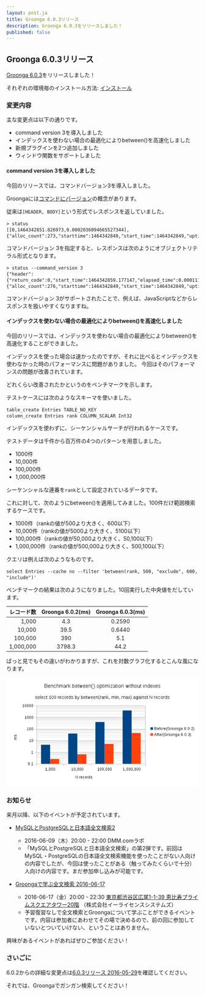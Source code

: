 ```yaml
---
layout: post.ja
title: Groonga 6.0.3リリース
description: Groonga 6.0.3をリリースしました！
published: false
---
```


## Groonga 6.0.3リリース

[Groonga 6.0.3](/ja/docs/news.html#release-6-0-3)をリリースしました！

それぞれの環境毎のインストール方法: [インストール](/ja/docs/install.html)

### 変更内容

主な変更点は以下の通りです。

* command version 3を導入しました
* インデックスを使わない場合の最適化によりbetween()を高速化しました
* 新規プラグインを2つ追加しました
* ウィンドウ関数をサポートしました

#### command version 3を導入しました

今回のリリースでは、コマンドバージョン3を導入しました。

Groongaには[コマンドにバージョン](http://groonga.org/ja/docs/reference/command/command_version.html)の概念があります。

従来は``[HEADER, BODY]``という形式でレスポンスを返していました。

    > status
    [[0,1464342851.826973,0.0002036094665527344],{"alloc_count":273,"starttime":1464342849,"start_time":1464342849,"uptime":2,"version":"6.0.3","n_queries":0,"cache_hit_rate":0.0,"command_version":1,"default_command_version":1,"max_command_version":3}]

コマンドバージョン 3を指定すると、レスポンスは次のようにオブジェクトリテラル形式となります。

    > status --command_version 3
    {"header":{"return_code":0,"start_time":1464342859.177147,"elapsed_time":0.0001118183135986328},"body":{"alloc_count":276,"starttime":1464342849,"start_time":1464342849,"uptime":10,"version":"6.0.3","n_queries":0,"cache_hit_rate":0.0,"command_version":3,"default_command_version":1,"max_command_version":3}}

コマンドバージョン 3がサポートされたことで、例えば、JavaScriptなどからレスポンスを扱いやすくなりますね。

#### インデックスを使わない場合の最適化によりbetween()を高速化しました

今回のリリースでは、インデックスを使わない場合の最適化によりbetween()を高速化することができました。

インデックスを使った場合は速かったのですが、それに比べるとインデックスを使わなかった時のパフォーマンスに問題がありました。
今回はそのパフォーマンスの問題が改善されています。

どれくらい改善されたかというのをベンチマークを示します。

テストケースには次のようなスキーマを使いました。

    table_create Entries TABLE_NO_KEY
    column_create Entries rank COLUMN_SCALAR Int32

インデックスを使わずに、シーケンシャルサーチが行われるケースです。

テストデータは千件から百万件の4つのパターンを用意しました。

* 1000件
* 10,000件
* 100,000件
* 1,000,000件

シーケンシャルな連番を``rank``として設定されているデータです。

これに対して、次のようにbetween()を適用してみました。100件だけ範囲検索するケースです。

* 1000件（rankの値が500より大きく、600以下）
* 10,000件（rankの値が5000より大きく、5100以下）
* 100,000件（rankの値が50,000より大きく、50,100以下）
* 1,000,000件（rankの値が500,000より大きく、500,100以下）

クエリは例えば次のようなものです。

    select Entries --cache no --filter 'between(rank, 500, "exclude", 600, "include")'

ベンチマークの結果は次のようになりました。10回実行した中央値をだしています。

|レコード数|Groonga 6.0.2(ms)|Groonga 6.0.3(ms)|
|--------:|:---------------:|:---------------:|
|    1,000|	             4.3|           0.2590|
|   10,000|	            39.5|	        0.6440|
|  100,000|	             390|              5.1|
|1,000,000|	          3798.3|	          44.2|

ぱっと見でもその違いがわかりますが、これを対数グラフ化するとこんな風になります。

![betweenの最適化対数グラフ](/images/blog/ja/2016-05-29-groonga-between-optimization/benchmark-between-optimization.png)

#### 

### お知らせ

来月以降、以下のイベントが予定されています。

* [MySQLとPostgreSQLと日本語全文検索2](https://groonga.doorkeeper.jp/events/41770)
  * 2016-06-09（木）20:00 - 22:00 DMM.comラボ
  * 「MySQLとPostgreSQLと日本語全文検索」の第2弾です。前回はMySQL・PostgreSQLの日本語全文検索機能を使ったことがない人向けの内容でしたが、今回は使ったことがある（触ってみたくらいで十分）人向けの内容です。まだ参加申し込みが可能です。

* [Groongaで学ぶ全文検索 2016-06-17](https://groonga.doorkeeper.jp/events/45556)
  * 2016-06-17（金）20:00 - 22:30 [東京都渋谷区広尾1-1-39 恵比寿プライムスクエアタワー20階](https://www.google.co.jp/maps?q=35.650109,139.71259880000002) （株式会社イーライセンスシステムズ）
  * 予習復習なしで全文検索とGroongaについて学ぶことができるイベントです。内容は参加者にあわせてその場で決めるので、前の回に参加していないとついていけない、ということはありません。

興味があるイベントがあればぜひご参加ください！

### さいごに

6.0.2からの詳細な変更点は[6.0.3リリース 2016-05-29](/ja/docs/news.html#release-6-0-3)を確認してください。

それでは、Groongaでガンガン検索してください！
